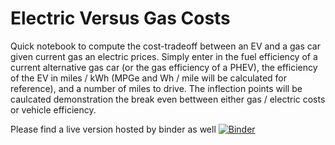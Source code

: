 # Electric Versus Gas Costs

Quick notebook to compute the cost-tradeoff between an EV and a gas car given current gas an electric prices. Simply enter in the fuel efficiency of a current alternative gas car (or the gas efficiency of a PHEV), the efficiency of the EV in miles / kWh (MPGe and Wh / mile will be calculated for reference), and a number of miles to drive. The inflection points will be caulcated demonstration the break even bettween either gas / electric costs or vehicle efficiency.

Please find a live version hosted by binder as well
[![Binder](https://mybinder.org/badge_logo.svg)](https://mybinder.org/v2/gh/imolloy/ev/master?filepath=Gas%20Versus%20Electricity.ipynb)